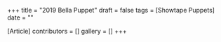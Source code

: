 +++
title = "2019 Bella Puppet"
draft = false
tags = [Showtape Puppets]
date = ""

[Article]
contributors = []
gallery = []
+++